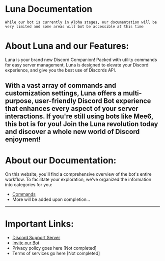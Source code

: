 # Luna Documentation
```
While our bot is currently in Alpha stages, our documentation will be very limited and some areas will bot be accessible at this time
```
# About Luna and our Features:
Luna is your brand new Discord Companion! Packed with utility commands for easy server management, Luna is designed to elevate your Discord experience, and give you the best use of Discords API.  

With a vast array of commands and customization settings, Luna offers a multi-purpose, user-friendly Discord Bot experience that enhances every aspect of your server interactions. If you're still using bots like Mee6, this bot is for you! Join the Luna revolution today and discover a whole new world of Discord enjoyment!
---
# About our Documentation:
On this website, you'll find a comprehensive overview of the bot's entire workflow. To facilitate your exploration, we've organized the information into categories for you:

- [Commands](https://ticket-master.gitbook.io/luna-bot/general/commands)
- More will be added upon completion...
---
# Important Links:
- [Discord Support Server](https://discord.gg/H7SxEzdYuz)
- [Invite our Bot](https://discord.com/oauth2/authorize?client_id=1244752272873754626)
- Privacy policy goes here [Not completed]
- Terms of services go here [Not completed]